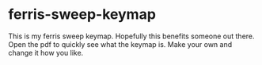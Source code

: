 # ferris-sweep-keymap
This is my ferris sweep keymap. Hopefully this benefits someone out there. 
Open the pdf to quickly see what the keymap is.
Make your own and change it how you like.
